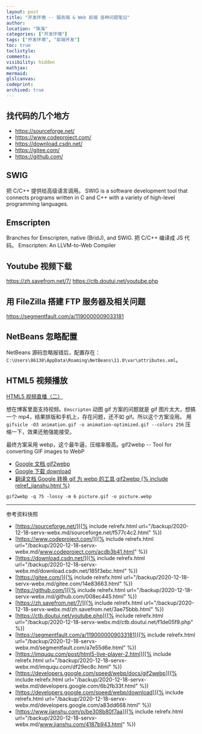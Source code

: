 ```yaml
---
layout: post
title: "开发环境 -- 服务端 & Web 前端 各种问题笔记"
author:
location: "珠海"
categories: ["开发环境"]
tags: ["开发环境", "前端开发"]
toc: true
toclistyle:
comments:
visibility: hidden
mathjax:
mermaid:
glslcanvas:
codeprint:
archived: true
---
```



## 找代码的几个地方

* <https://sourceforge.net/>
* <https://www.codeproject.com/>
* <https://download.csdn.net/>
* <https://gitee.com/>
* <https://github.com/>


## SWIG

把 C/C++ 提供给高级语言调用。
SWIG is a software development tool that connects programs written in C and C++ with a variety of high-level programming languages.


## Emscripten

Branches for Emscripten, native (BridJ), and SWIG.
把 C/C++ 编译成 JS 代码。
Emscripten: An LLVM-to-Web Compiler


## Youtube 视频下载

<https://zh.savefrom.net/7/>
<https://ctb.doutui.net/youtube.php>


## 用 FileZilla 搭建 FTP 服务器及相关问题

<https://segmentfault.com/a/1190000009033181>


## NetBeans 忽略配置

NetBeans 源码忽略报错后，配置存在：`C:\Users\86138\AppData\Roaming\NetBeans\11.0\var\attributes.xml`。


## HTML5 视频播放

[HTML5 视频直播（二）](https://imququ.com/post/html5-live-player-2.html)

想在博客里面支持视频。`Emscripten` 动图 gif 方案的问题就是 gif 图片太大，想搞一个 mp4，结果排版和手机上，存在问题，还不如 gif。所以这个方案没用。
用 `gifsicle -O3 animation.gif -o animation-optimized.gif --colors 256` 压缩一下，效果还勉强能接受。

最终方案采用 webp，这个最牛逼，压缩率极高。gif2webp -- Tool for converting GIF images to WebP

* [Google 文档 gif2webp](https://developers.google.com/speed/webp/docs/gif2webp)
* [Google 下载 download](https://developers.google.com/speed/webp/download)
* [翻译文档 Google 转换 gif 为 webp 的工具 gif2webp {% include relref_jianshu.html %}](https://www.jianshu.com/p/be308b80f7aa)

```shell
gif2webp -q 75 -lossy -m 6 picture.gif -o picture.webp
```



<hr class='reviewline'/>
<p class='reviewtip'><script type='text/javascript' src='{% include relref.html url="/assets/reviewjs/blogs/2020-12-18-servx-webx.md.js" %}'></script></p>
<font class='ref_snapshot'>参考资料快照</font>

- [https://sourceforge.net/]({% include relrefx.html url="/backup/2020-12-18-servx-webx.md/sourceforge.net/f577c4c2.html" %})
- [https://www.codeproject.com/]({% include relrefx.html url="/backup/2020-12-18-servx-webx.md/www.codeproject.com/acdb3b41.html" %})
- [https://download.csdn.net/]({% include relrefx.html url="/backup/2020-12-18-servx-webx.md/download.csdn.net/185f3ebc.html" %})
- [https://gitee.com/]({% include relrefx.html url="/backup/2020-12-18-servx-webx.md/gitee.com/14e83663.html" %})
- [https://github.com/]({% include relrefx.html url="/backup/2020-12-18-servx-webx.md/github.com/008ec445.html" %})
- [https://zh.savefrom.net/7/]({% include relrefx.html url="/backup/2020-12-18-servx-webx.md/zh.savefrom.net/3ae75bbb.html" %})
- [https://ctb.doutui.net/youtube.php]({% include relrefx.html url="/backup/2020-12-18-servx-webx.md/ctb.doutui.net/f1de05f9.php" %})
- [https://segmentfault.com/a/1190000009033181]({% include relrefx.html url="/backup/2020-12-18-servx-webx.md/segmentfault.com/a7e55d6e.html" %})
- [https://imququ.com/post/html5-live-player-2.html]({% include relrefx.html url="/backup/2020-12-18-servx-webx.md/imququ.com/df29ec8c.html" %})
- [https://developers.google.com/speed/webp/docs/gif2webp]({% include relrefx.html url="/backup/2020-12-18-servx-webx.md/developers.google.com/6b2fb33f.html" %})
- [https://developers.google.com/speed/webp/download]({% include relrefx.html url="/backup/2020-12-18-servx-webx.md/developers.google.com/a83dd668.html" %})
- [https://www.jianshu.com/p/be308b80f7aa]({% include relrefx.html url="/backup/2020-12-18-servx-webx.md/www.jianshu.com/4187b943.html" %})
